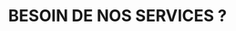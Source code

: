 ---
title : "BESOIN DE NOS SERVICES ?"
bg_image : "images/backgrounds/need-service.jpg"

button:
  enable : true
  label : "Contactez nous !"
  link : "#contact"


# custom style
custom_class: "" 
custom_attributes: "" 
custom_css: ""
---